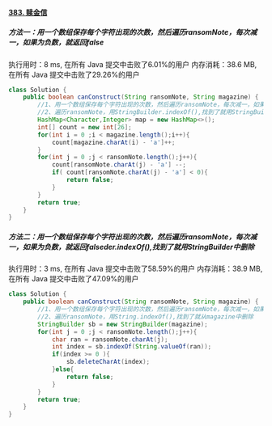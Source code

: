 #### [383. 赎金信](https://leetcode-cn.com/problems/ransom-note/)

##### 方法一：用一个数组保存每个字符出现的次数，然后遍历ransomNote，每次减一，如果为负数，就返回false

执行用时：8 ms, 在所有 Java 提交中击败了6.01%的用户
内存消耗：38.6 MB, 在所有 Java 提交中击败了29.26%的用户

```java
class Solution {
    public boolean canConstruct(String ransomNote, String magazine) {
        //1、用一个数组保存每个字符出现的次数，然后遍历ransomNote，每次减一，如果为负数，就返回false
        //2、遍历ransomNote，用StringBuilder.indexOf(),找到了就用StringBuilder中删除
        HashMap<Character,Integer> map = new HashMap<>();
        int[] count = new int[26];
        for(int i = 0 ;i < magazine.length();i++){
            count[magazine.charAt(i) - 'a']++;
        }
        for(int j = 0 ;j < ransomNote.length();j++){
            count[ransomNote.charAt(j) - 'a'] --;
            if( count[ransomNote.charAt(j) - 'a'] < 0){
                return false;
            }
        }
        return true;
    }
}
```

##### 方法二：用一个数组保存每个字符出现的次数，然后遍历ransomNote，每次减一，如果为负数，就返回falseder.indexOf(),找到了就用StringBuilder中删除

执行用时：3 ms, 在所有 Java 提交中击败了58.59%的用户
内存消耗：38.9 MB, 在所有 Java 提交中击败了47.09%的用户

```java
class Solution {
    public boolean canConstruct(String ransomNote, String magazine) {
        //1、用一个数组保存每个字符出现的次数，然后遍历ransomNote，每次减一，如果为负数，就返回false
        //2、遍历ransomNote，用String.indexOf(),找到了就从magazine中删除
        StringBuilder sb = new StringBuilder(magazine);
        for(int j = 0 ;j < ransomNote.length();j++){
            char ran = ransomNote.charAt(j);
            int index = sb.indexOf(String.valueOf(ran));
            if(index >= 0 ){
                sb.deleteCharAt(index);
            }else{
                return false;
            }
        }
        return true;
    }
}
```